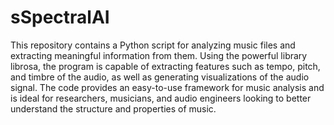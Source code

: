 # sSpectralAI
This repository contains a Python script for analyzing music files and extracting meaningful information from them. Using the powerful library librosa, the program is capable of extracting features such as tempo, pitch, and timbre of the audio, as well as generating visualizations of the audio signal. The code provides an easy-to-use framework for music analysis and is ideal for researchers, musicians, and audio engineers looking to better understand the structure and properties of music.
